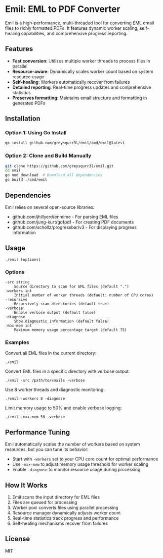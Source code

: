 # Emil: EML to PDF Converter

Emil is a high-performance, multi-threaded tool for converting EML email files to richly formatted PDFs. It features dynamic worker scaling, self-healing capabilities, and comprehensive progress reporting.

## Features

- **Fast conversion**: Utilizes multiple worker threads to process files in parallel
- **Resource-aware**: Dynamically scales worker count based on system resource usage
- **Self-healing**: Workers automatically recover from failures
- **Detailed reporting**: Real-time progress updates and comprehensive statistics
- **Preserves formatting**: Maintains email structure and formatting in generated PDFs

## Installation

### Option 1: Using Go Install

```bash
go install github.com/greysqurr3l/emil/cmd/emil@latest
```

### Option 2: Clone and Build Manually

```bash
git clone https://github.com/greysqurr3l/emil.git
cd emil
go mod download  # Download all dependencies
go build ./cmd/emil
```

## Dependencies

Emil relies on several open-source libraries:

- github.com/jhillyerd/enmime - For parsing EML files
- github.com/jung-kurt/gofpdf - For creating PDF documents
- github.com/schollz/progressbar/v3 - For displaying progress information

## Usage

```
./emil [options]
```

### Options

```
-src string
    Source directory to scan for EML files (default ".")
-workers int
    Initial number of worker threads (default: number of CPU cores)
-recursive
    Recursively scan directories (default true)
-verbose
    Enable verbose output (default false)
-diagnose
    Show diagnostic information (default false)
-max-mem int
    Maximum memory usage percentage target (default 75)
```

### Examples

Convert all EML files in the current directory:

```
./emil
```

Convert EML files in a specific directory with verbose output:

```
./emil -src /path/to/emails -verbose
```

Use 8 worker threads and diagnostic monitoring:

```
./emil -workers 8 -diagnose
```

Limit memory usage to 50% and enable verbose logging:

```
./emil -max-mem 50 -verbose
```

## Performance Tuning

Emil automatically scales the number of workers based on system resources, but you can tune its behavior:

- Start with `-workers` set to your CPU core count for optimal performance
- Use `-max-mem` to adjust memory usage threshold for worker scaling
- Enable `-diagnose` to monitor resource usage during processing

## How It Works

1. Emil scans the input directory for EML files
2. Files are queued for processing
3. Worker pool converts files using parallel processing
4. Resource manager dynamically adjusts worker count
5. Real-time statistics track progress and performance
6. Self-healing mechanisms recover from failures

## License

MIT
